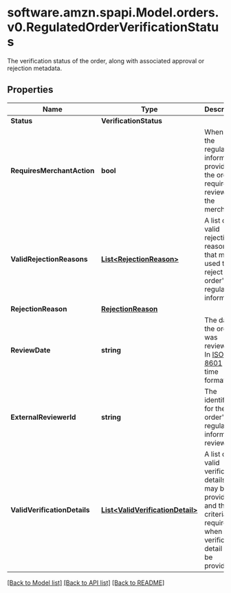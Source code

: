 # software.amzn.spapi.Model.orders.v0.RegulatedOrderVerificationStatus
The verification status of the order, along with associated approval or rejection metadata.

## Properties

Name | Type | Description | Notes
------------ | ------------- | ------------- | -------------
**Status** | **VerificationStatus** |  | 
**RequiresMerchantAction** | **bool** | When true, the regulated information provided in the order requires a review by the merchant. | 
**ValidRejectionReasons** | [**List&lt;RejectionReason&gt;**](RejectionReason.md) | A list of valid rejection reasons that may be used to reject the order&#39;s regulated information. | 
**RejectionReason** | [**RejectionReason**](RejectionReason.md) |  | [optional] 
**ReviewDate** | **string** | The date the order was reviewed. In [ISO 8601](https://developer-docs.amazon.com/sp-api/docs/iso-8601) date time format. | [optional] 
**ExternalReviewerId** | **string** | The identifier for the order&#39;s regulated information reviewer. | [optional] 
**ValidVerificationDetails** | [**List&lt;ValidVerificationDetail&gt;**](ValidVerificationDetail.md) | A list of valid verification details that may be provided and the criteria required for when the verification detail can be provided. | [optional] 

[[Back to Model list]](../README.md#documentation-for-models) [[Back to API list]](../README.md#documentation-for-api-endpoints) [[Back to README]](../README.md)

